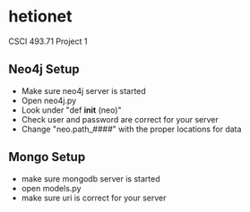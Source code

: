 # hetionet
CSCI 493.71
Project 1

## Neo4j Setup
- Make sure neo4j server is started
- Open neo4j.py
- Look under "def __init__ (neo)"
- Check user and password are correct for your server 
- Change "neo.path_####" with the proper locations for data

## Mongo Setup
- make sure mongodb server is started
- open models.py
- make sure uri is correct for your server
